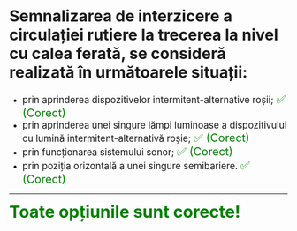 # Semnalizarea de interzicere a circulației rutiere la trecerea la nivel cu calea ferată, se consideră realizată în următoarele situații:

- <span style="font-size: larger;">prin aprinderea dispozitivelor intermitent-alternative roșii; <span style="color: green; font-size: larger;">✅ (Corect)</span></span>
- <span style="font-size: larger;">prin aprinderea unei singure lămpi luminoase a dispozitivului cu lumină intermitent-alternativă roșie; <span style="color: green; font-size: larger;">✅ (Corect)</span></span>
- <span style="font-size: larger;">prin funcționarea sistemului sonor; <span style="color: green; font-size: larger;">✅ (Corect)</span></span>
- <span style="font-size: larger;">prin poziția orizontală a unei singure semibariere. <span style="color: green; font-size: larger;">✅ (Corect)</span></span>

---

<span style="font-size: 30px; font-weight: bold;">**<span style="color: green;">Toate opțiunile sunt corecte!</span>**</span>